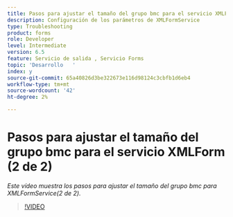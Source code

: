 ```yaml
---
title: Pasos para ajustar el tamaño del grupo bmc para el servicio XMLForm (2 de 2)
description: Configuración de los parámetros de XMLFormService
type: Troubleshooting
product: forms
role: Developer
level: Intermediate
version: 6.5
feature: Servicio de salida , Servicio Forms
topic: 'Desarrollo   '
index: y
source-git-commit: 65a40826d3be322673e116d98124c3cbfb1d6eb4
workflow-type: tm+mt
source-wordcount: '42'
ht-degree: 2%

---
```



# Pasos para ajustar el tamaño del grupo bmc para el servicio XMLForm (2 de 2)

*Este vídeo muestra los pasos para ajustar el tamaño del grupo bmc para XMLFormService(2 de 2).*

>[!VIDEO](https://video.tv.adobe.com/v/335553?quality=9&learn=on)
